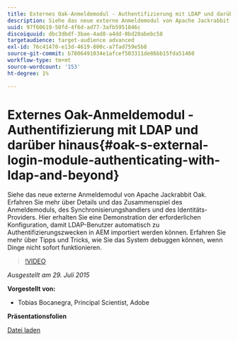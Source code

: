 ```yaml
---
title: Externes Oak-Anmeldemodul - Authentifizierung mit LDAP und darüber hinaus
description: Siehe das neue externe Anmeldemodul von Apache Jackrabbit Oak. Erfahren Sie mehr über Details und das Zusammenspiel des Anmeldemoduls, des Synchronisierungshandlers und des Identitäts-Providers. Hier erhalten Sie eine Demonstration der erforderlichen Konfiguration, damit LDAP-Benutzer automatisch zu Authentifizierungszwecken in AEM importiert werden können. Erfahren Sie mehr über Tipps und Tricks, wie Sie das System debuggen können, wenn Dinge nicht sofort funktionieren.
uuid: 97f60619-50fd-4f6d-ad77-3afb5951846c
discoiquuid: dbc3dbdf-3bae-4ad8-a4dd-0bd28abebc58
targetaudience: target-audience advanced
exl-id: 76c41470-e13d-4619-800c-a7fad759e5b8
source-git-commit: b7806491034e1afcef503311de86bb15fda51460
workflow-type: tm+mt
source-wordcount: '153'
ht-degree: 1%

---
```


# Externes Oak-Anmeldemodul - Authentifizierung mit LDAP und darüber hinaus{#oak-s-external-login-module-authenticating-with-ldap-and-beyond}

Siehe das neue externe Anmeldemodul von Apache Jackrabbit Oak. Erfahren Sie mehr über Details und das Zusammenspiel des Anmeldemoduls, des Synchronisierungshandlers und des Identitäts-Providers. Hier erhalten Sie eine Demonstration der erforderlichen Konfiguration, damit LDAP-Benutzer automatisch zu Authentifizierungszwecken in AEM importiert werden können. Erfahren Sie mehr über Tipps und Tricks, wie Sie das System debuggen können, wenn Dinge nicht sofort funktionieren.

>[!VIDEO](https://video.tv.adobe.com/v/19382/?quality=9)

*Ausgestellt am 29. Juli 2015*

**Vorgestellt von:**

* Tobias Bocanegra, Principal Scientist, Adobe

**Präsentationsfolien**

[Datei laden](assets/oak-ldap-cqgems.pdf)
<!--
[Get back to the Overview](https://helpx.adobe.com/experience-manager/kt/eseminars/gems/aem-index.html)
-->
